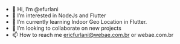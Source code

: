 - 👋 Hi, I’m @efurlani
- 👀 I’m interested in NodeJs and Flutter
- 🌱 I’m currently learning Indoor Geo Location in Flutter.
- 💞️ I’m looking to collaborate on new projects
- 📫 How to reach me ericfurlani@webae.com.br or webae.com.br

<!---
efurlani/efurlani is a ✨ special ✨ repository because its `README.md` (this file) appears on your GitHub profile.
You can click the Preview link to take a look at your changes.
--->
